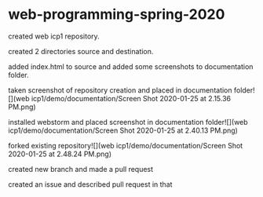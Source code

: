 # web-programming-spring-2020
created web icp1 repository.

created 2 directories source and destination.

added index.html to source and added some screenshots to documentation folder.

taken screenshot of repository creation and placed in documentation folder![](web icp1/demo/documentation/Screen Shot 2020-01-25 at 2.15.36 PM.png)

installed webstorm and placed screenshot in documentation folder![](web icp1/demo/documentation/Screen Shot 2020-01-25 at 2.40.13 PM.png)

forked existing repository![](web icp1/demo/documentation/Screen Shot 2020-01-25 at 2.48.24 PM.png)

created new branch and made a pull request

created an issue and described pull request in that
